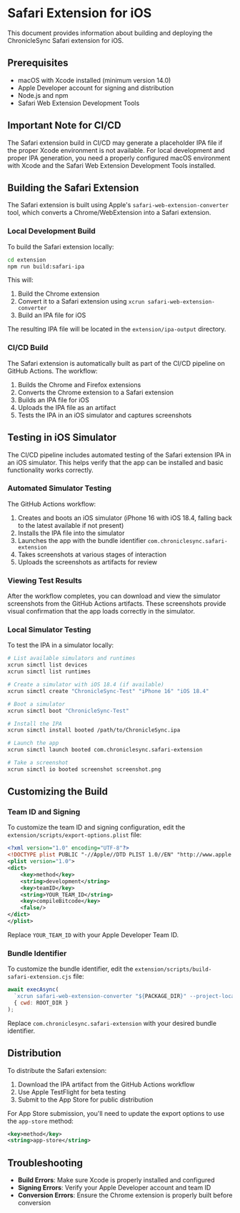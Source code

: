 # Safari Extension for iOS

This document provides information about building and deploying the ChronicleSync Safari extension for iOS.

## Prerequisites

- macOS with Xcode installed (minimum version 14.0)
- Apple Developer account for signing and distribution
- Node.js and npm
- Safari Web Extension Development Tools

## Important Note for CI/CD

The Safari extension build in CI/CD may generate a placeholder IPA file if the proper Xcode environment is not available. For local development and proper IPA generation, you need a properly configured macOS environment with Xcode and the Safari Web Extension Development Tools installed.

## Building the Safari Extension

The Safari extension is built using Apple's `safari-web-extension-converter` tool, which converts a Chrome/WebExtension into a Safari extension.

### Local Development Build

To build the Safari extension locally:

```bash
cd extension
npm run build:safari-ipa
```

This will:
1. Build the Chrome extension
2. Convert it to a Safari extension using `xcrun safari-web-extension-converter`
3. Build an IPA file for iOS

The resulting IPA file will be located in the `extension/ipa-output` directory.

### CI/CD Build

The Safari extension is automatically built as part of the CI/CD pipeline on GitHub Actions. The workflow:

1. Builds the Chrome and Firefox extensions
2. Converts the Chrome extension to a Safari extension
3. Builds an IPA file for iOS
4. Uploads the IPA file as an artifact
5. Tests the IPA in an iOS simulator and captures screenshots

## Testing in iOS Simulator

The CI/CD pipeline includes automated testing of the Safari extension IPA in an iOS simulator. This helps verify that the app can be installed and basic functionality works correctly.

### Automated Simulator Testing

The GitHub Actions workflow:

1. Creates and boots an iOS simulator (iPhone 16 with iOS 18.4, falling back to the latest available if not present)
2. Installs the IPA file into the simulator
3. Launches the app with the bundle identifier `com.chroniclesync.safari-extension`
4. Takes screenshots at various stages of interaction
5. Uploads the screenshots as artifacts for review

### Viewing Test Results

After the workflow completes, you can download and view the simulator screenshots from the GitHub Actions artifacts. These screenshots provide visual confirmation that the app loads correctly in the simulator.

### Local Simulator Testing

To test the IPA in a simulator locally:

```bash
# List available simulators and runtimes
xcrun simctl list devices
xcrun simctl list runtimes

# Create a simulator with iOS 18.4 (if available)
xcrun simctl create "ChronicleSync-Test" "iPhone 16" "iOS 18.4"

# Boot a simulator
xcrun simctl boot "ChronicleSync-Test"

# Install the IPA
xcrun simctl install booted /path/to/ChronicleSync.ipa

# Launch the app
xcrun simctl launch booted com.chroniclesync.safari-extension

# Take a screenshot
xcrun simctl io booted screenshot screenshot.png
```

## Customizing the Build

### Team ID and Signing

To customize the team ID and signing configuration, edit the `extension/scripts/export-options.plist` file:

```xml
<?xml version="1.0" encoding="UTF-8"?>
<!DOCTYPE plist PUBLIC "-//Apple//DTD PLIST 1.0//EN" "http://www.apple.com/DTDs/PropertyList-1.0.dtd">
<plist version="1.0">
<dict>
    <key>method</key>
    <string>development</string>
    <key>teamID</key>
    <string>YOUR_TEAM_ID</string>
    <key>compileBitcode</key>
    <false/>
</dict>
</plist>
```

Replace `YOUR_TEAM_ID` with your Apple Developer Team ID.

### Bundle Identifier

To customize the bundle identifier, edit the `extension/scripts/build-safari-extension.cjs` file:

```javascript
await execAsync(
  `xcrun safari-web-extension-converter "${PACKAGE_DIR}" --project-location "${SAFARI_DIR}" --app-name "ChronicleSync" --bundle-identifier "com.chroniclesync.safari-extension" --no-open --force`,
  { cwd: ROOT_DIR }
);
```

Replace `com.chroniclesync.safari-extension` with your desired bundle identifier.

## Distribution

To distribute the Safari extension:

1. Download the IPA artifact from the GitHub Actions workflow
2. Use Apple TestFlight for beta testing
3. Submit to the App Store for public distribution

For App Store submission, you'll need to update the export options to use the `app-store` method:

```xml
<key>method</key>
<string>app-store</string>
```

## Troubleshooting

- **Build Errors**: Make sure Xcode is properly installed and configured
- **Signing Errors**: Verify your Apple Developer account and team ID
- **Conversion Errors**: Ensure the Chrome extension is properly built before conversion
